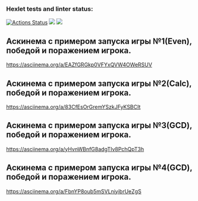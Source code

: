 ### Hexlet tests and linter status:
[![Actions Status](https://github.com/Smslawer/java-project-lvl1/workflows/hexlet-check/badge.svg)](https://github.com/Smslawer/java-project-lvl1/actions)
<a href="https://codeclimate.com/github/codeclimate/codeclimate/maintainability"><img src="https://api.codeclimate.com/v1/badges/a99a88d28ad37a79dbf6/maintainability" /></a>
<a href="https://codeclimate.com/github/codeclimate/codeclimate/test_coverage"><img src="https://api.codeclimate.com/v1/badges/a99a88d28ad37a79dbf6/test_coverage" /></a>
## Аскинема с примером запуска игры №1(Even), победой и поражением игрока.  
https://asciinema.org/a/EAZfGRGkp0VFYxQVW4OWeRSUV
## Аскинема с примером запуска игры №2(Calc), победой и поражением игрока. 
https://asciinema.org/a/83CfEsOrGremYSzkJFyKSBCIt
## Аскинема с примером запуска игры №3(GCD), победой и поражением игрока. 
https://asciinema.org/a/yHvnWBnfG8adgTIv8PchQpT3h
## Аскинема с примером запуска игры №4(GCD), победой и поражением игрока.
https://asciinema.org/a/FbnYP8oub5mSVLniyibrUeZgS 
